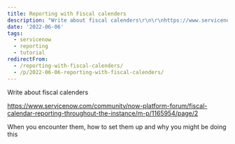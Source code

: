 ```yaml
---
title: Reporting with Fiscal calenders
description: "Write about fiscal calenders\r\n\r\nhttps://www.servicenow.com/community/now-platform-forum/fiscal-calendar-reporting-throughout-the-instance/m-p/1165954/page/2\r..."
date: '2022-06-06'
tags:
  - servicenow
  - reporting
  - tutorial
redirectFrom:
  - /reporting-with-fiscal-calenders/
  - /p/2022-06-06-reporting-with-fiscal-calenders/
---
```


<!--StartFragment-->

Write about fiscal calenders[](https://community.servicenow.com/community?id=community_question&sys_id=ccb2cf21dbd8dbc01dcaf3231f961970)

https://www.servicenow.com/community/now-platform-forum/fiscal-calendar-reporting-throughout-the-instance/m-p/1165954/page/2



W﻿hen you encounter them, how to set them up and why you might be doing this

<!--EndFragment-->